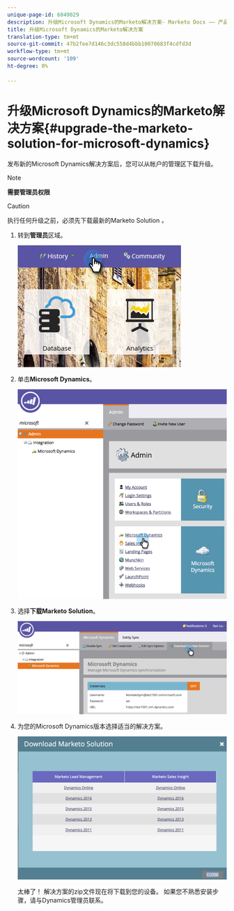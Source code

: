 ```yaml
---
unique-page-id: 6849029
description: 升级Microsoft Dynamics的Marketo解决方案- Marketo Docs —— 产品文档
title: 升级Microsoft Dynamics的Marketo解决方案
translation-type: tm+mt
source-git-commit: 47b2fee7d146c3dc558d4bbb10070683f4cdfd3d
workflow-type: tm+mt
source-wordcount: '109'
ht-degree: 0%

---
```



# 升级Microsoft Dynamics的Marketo解决方案{#upgrade-the-marketo-solution-for-microsoft-dynamics}

发布新的Microsoft Dynamics解决方案后，您可以从帐户的管理区下载升级。

>[!NOTE]
>
>**需要管理员权限**

>[!CAUTION]
>
>执行任何升级之前，必须先下载最新的Marketo Solution *。*

1. 转到**管理员**区域。

   ![](assets/admin.png)

1. 单击&#x200B;**Microsoft Dynamics**。

   ![](assets/image2015-3-16-10-3a51-3a25.png)

1. 选择&#x200B;**下载Marketo Solution**。

   ![](assets/image2015-3-16-10-3a52-3a1.png)

1. 为您的Microsoft Dynamics版本选择适当的解决方案。

   ![](assets/msd-online.png)

   太棒了！ 解决方案的zip文件现在将下载到您的设备。 如果您不熟悉安装步骤，请与Dynamics管理员联系。

